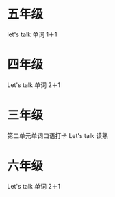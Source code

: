 # 五年级
let's  talk 
单词 1＋1
# 四年级
Let's  talk 
单词 2＋1

 # 三年级
第二单元单词口语打卡 Let's  talk 
读熟
 
# 六年级
Let's  talk 
单词 2＋1
 

